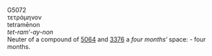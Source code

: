 G5072  
τετράμηνον  
tetramēnon  
*tet-ram‘-ay-non*  
Neuter of a compound of [5064](g5064) and [3376](g3376) a *four*
*months‘* space: - four months.  
